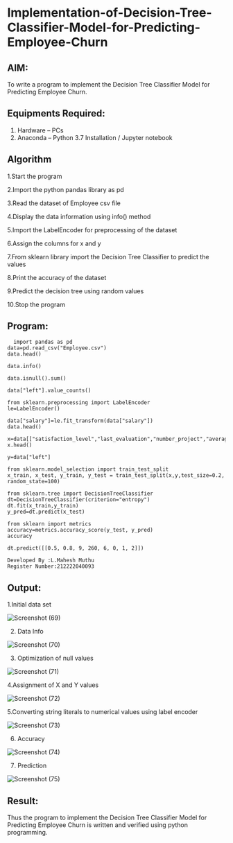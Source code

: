 # Implementation-of-Decision-Tree-Classifier-Model-for-Predicting-Employee-Churn

## AIM:
To write a program to implement the Decision Tree Classifier Model for Predicting Employee Churn.

## Equipments Required:
1. Hardware – PCs
2. Anaconda – Python 3.7 Installation / Jupyter notebook

## Algorithm


1.Start the program


2.Import the python pandas library as pd


3.Read the dataset of Employee csv file


4.Display the data information using info() method


5.Import the LabelEncoder for preprocessing of the dataset


6.Assign the columns for x and y


7.From sklearn library import the Decision Tree Classifier to predict the values


8.Print the accuracy of the dataset


9.Predict the decision tree using random values


10.Stop the program



## Program:
```
  import pandas as pd
data=pd.read_csv("Employee.csv")
data.head()

data.info()

data.isnull().sum()

data["left"].value_counts()

from sklearn.preprocessing import LabelEncoder 
le=LabelEncoder()

data["salary"]=le.fit_transform(data["salary"])
data.head()

x=data[["satisfaction_level","last_evaluation","number_project","average_montly_hours","time_spend_company","Work_accident","promotion_last_5years","salary"]]
x.head()

y=data["left"]

from sklearn.model_selection import train_test_split
x_train, x_test, y_train, y_test = train_test_split(x,y,test_size=0.2, random_state=100)

from sklearn.tree import DecisionTreeClassifier
dt=DecisionTreeClassifier(criterion="entropy")
dt.fit(x_train,y_train)
y_pred=dt.predict(x_test)

from sklearn import metrics
accuracy=metrics.accuracy_score(y_test, y_pred)
accuracy

dt.predict([[0.5, 0.8, 9, 260, 6, 0, 1, 2]])

Developed By :L.Mahesh Muthu
Register Number:212222040093

```

## Output:


 1.Initial data set


 

![Screenshot (69)](https://github.com/MaheshMuthuL/Implementation-of-Decision-Tree-Classifier-Model-for-Predicting-Employee-Churn/assets/135570619/7d517752-acf3-467d-b3bc-87cfe646e705)






2. Data Info






![Screenshot (70)](https://github.com/MaheshMuthuL/Implementation-of-Decision-Tree-Classifier-Model-for-Predicting-Employee-Churn/assets/135570619/abf43f26-9ba0-432c-8dc2-2f70f59a5f94)





3. Optimization of null values





![Screenshot (71)](https://github.com/MaheshMuthuL/Implementation-of-Decision-Tree-Classifier-Model-for-Predicting-Employee-Churn/assets/135570619/4b51b1b1-2d3b-491e-8c36-70cbffed80df)






4.Assignment of X and Y values





![Screenshot (72)](https://github.com/MaheshMuthuL/Implementation-of-Decision-Tree-Classifier-Model-for-Predicting-Employee-Churn/assets/135570619/f3654906-27d2-4ae7-bd48-534e79b40ddb)





5.Converting string literals to numerical values using label encoder





![Screenshot (73)](https://github.com/MaheshMuthuL/Implementation-of-Decision-Tree-Classifier-Model-for-Predicting-Employee-Churn/assets/135570619/a06a5d4d-1939-4417-9fae-a707a3860057)




6. Accuracy





![Screenshot (74)](https://github.com/MaheshMuthuL/Implementation-of-Decision-Tree-Classifier-Model-for-Predicting-Employee-Churn/assets/135570619/f722f0e0-927a-4795-b9d0-41cc6a79e9ff)






7. Prediction




![Screenshot (75)](https://github.com/MaheshMuthuL/Implementation-of-Decision-Tree-Classifier-Model-for-Predicting-Employee-Churn/assets/135570619/1fb54cd8-b8ec-40d8-94a3-644a4c3ebe45)



## Result:
Thus the program to implement the  Decision Tree Classifier Model for Predicting Employee Churn is written and verified using python programming.
